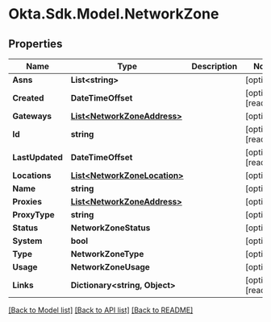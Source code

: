 # Okta.Sdk.Model.NetworkZone

## Properties

Name | Type | Description | Notes
------------ | ------------- | ------------- | -------------
**Asns** | **List&lt;string&gt;** |  | [optional] 
**Created** | **DateTimeOffset** |  | [optional] [readonly] 
**Gateways** | [**List&lt;NetworkZoneAddress&gt;**](NetworkZoneAddress.md) |  | [optional] 
**Id** | **string** |  | [optional] [readonly] 
**LastUpdated** | **DateTimeOffset** |  | [optional] [readonly] 
**Locations** | [**List&lt;NetworkZoneLocation&gt;**](NetworkZoneLocation.md) |  | [optional] 
**Name** | **string** |  | [optional] 
**Proxies** | [**List&lt;NetworkZoneAddress&gt;**](NetworkZoneAddress.md) |  | [optional] 
**ProxyType** | **string** |  | [optional] 
**Status** | **NetworkZoneStatus** |  | [optional] 
**System** | **bool** |  | [optional] 
**Type** | **NetworkZoneType** |  | [optional] 
**Usage** | **NetworkZoneUsage** |  | [optional] 
**Links** | **Dictionary&lt;string, Object&gt;** |  | [optional] [readonly] 

[[Back to Model list]](../README.md#documentation-for-models) [[Back to API list]](../README.md#documentation-for-api-endpoints) [[Back to README]](../README.md)

